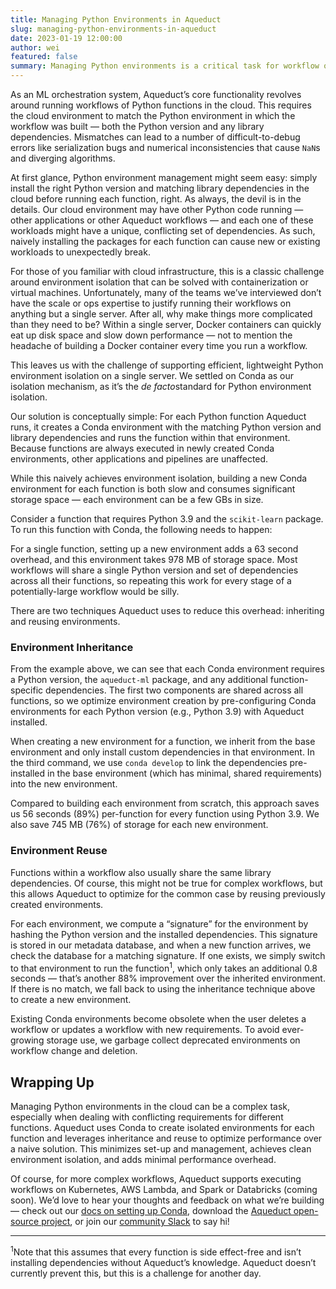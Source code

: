 ```yaml
---
title: Managing Python Environments in Aqueduct
slug: managing-python-environments-in-aqueduct
date: 2023-01-19 12:00:00
author: wei
featured: false
summary: Managing Python environments is a critical task for workflow orchestration. When done naively, it can lead to incorrect execution or extremely high performance overheads. In this post, we describe how Aqueduct optimizes workflow execution within intelligently managed Conda environments.
---
```


As an ML orchestration system, Aqueduct’s core functionality revolves around running workflows of Python functions in the cloud. This requires the cloud environment to match the Python environment in which the workflow was built — both the Python version and any library dependencies. Mismatches can lead to a number of difficult-to-debug errors like serialization bugs and numerical inconsistencies that cause `NaN`s and diverging algorithms.

At first glance, Python environment management might seem easy: simply install the right Python version and matching library dependencies in the cloud before running each function, right. As always, the devil is in the details. Our cloud environment may have other Python code running — other applications or other Aqueduct workflows — and each one of these workloads might have a unique, conflicting set of dependencies. As such, naively installing the packages for each function can cause new or existing workloads to unexpectedly break.

For those of you familiar with cloud infrastructure, this is a classic challenge around environment isolation that can be solved with containerization or virtual machines. Unfortunately, many of the teams we’ve interviewed don’t have the scale or ops expertise to justify running their workflows on anything but a single server. After all, why make things more complicated than they need to be? Within a single server, Docker containers can quickly eat up disk space and slow down performance — not to mention the headache of building a Docker container every time you run a workflow.

This leaves us with the challenge of supporting efficient, lightweight Python environment isolation on a single server. We settled on Conda as our isolation mechanism, as it’s the *de facto*standard for Python environment isolation.

Our solution is conceptually simple: For each Python function Aqueduct runs, it creates a Conda environment with the matching Python version and library dependencies and runs the function within that environment. Because functions are always executed in newly created Conda environments, other applications and pipelines are unaffected.

While this naively achieves environment isolation, building a new Conda environment for each function is both slow and consumes significant storage space — each environment can be a few GBs in size.

Consider a function that requires Python 3.9 and the `scikit-learn` package. To run this function with Conda, the following needs to happen:

<script src="https://gist.github.com/vsreekanti/e43f507c6a0eec00c5b4a9f7142cb382.js"></script>

For a single function, setting up a new environment adds a 63 second overhead, and this environment takes 978 MB of storage space. Most workflows will share a single Python version and set of dependencies across all their functions, so repeating this work for every stage of a potentially-large workflow would be silly.

There are two techniques Aqueduct uses to reduce this overhead: inheriting and reusing environments.

### Environment Inheritance

From the example above, we can see that each Conda environment requires a Python version, the `aqueduct-ml` package, and any additional function-specific dependencies. The first two components are shared across all functions, so we optimize environment creation by pre-configuring Conda environments for each Python version (e.g., Python 3.9) with Aqueduct installed. 

When creating a new environment for a function, we inherit from the base environment and only install custom dependencies in that environment. In the third command, we use `conda develop` to link the dependencies pre-installed in the base environment (which has minimal, shared requirements) into the new environment.

<script src="https://gist.github.com/vsreekanti/77bdfebbe09a714abd0d4218167dd9fe.js"></script>

Compared to building each environment from scratch, this approach saves us 56 seconds (89%) per-function for every function using Python 3.9. We also save 745 MB (76%) of storage for each new environment.

### Environment Reuse

Functions within a workflow also usually share the same library dependencies. Of course, this might not be true for complex workflows, but this allows Aqueduct to optimize for the common case by reusing previously created environments.

For each environment, we compute a “signature” for the environment by hashing the Python version and the installed dependencies. This signature is stored in our metadata database, and when a new function arrives, we check the database for a matching signature. If one exists, we simply switch to that environment to run the function<sup>1</sup>, which only takes an additional 0.8 seconds — that’s another 88% improvement over the inherited environment. If there is no match, we fall back to using the inheritance technique above to create a new environment. 

Existing Conda environments become obsolete when the user deletes a workflow or updates a workflow with new requirements. To avoid ever-growing storage use, we garbage collect deprecated environments on workflow change and deletion.

## Wrapping Up

Managing Python environments in the cloud can be a complex task, especially when dealing with conflicting requirements for different functions. Aqueduct uses Conda to create isolated environments for each function and leverages inheritance and reuse to optimize performance over a naive solution. This minimizes set-up and management, achieves clean environment isolation, and adds minimal performance overhead. 

Of course, for more complex workflows, Aqueduct supports executing workflows on Kubernetes, AWS Lambda, and Spark or Databricks (coming soon). We’d love to hear your thoughts and feedback on what we’re building — check out our [docs on setting up Conda](https://docs.aqueducthq.com/integrations/adding-an-integration/connecting-to-conda), download the [Aqueduct open-source project](https://www.notion.so/Managing-Python-Environments-in-Aqueduct-f8b93d42dc00429f95abd95f4652a6e6), or join our [community Slack](https://www.notion.so/Managing-Python-Environments-in-Aqueduct-f8b93d42dc00429f95abd95f4652a6e6) to say hi!

---

<sup>1</sup>Note that this assumes that every function is side effect-free and isn’t installing dependencies without Aqueduct’s knowledge. Aqueduct doesn’t currently prevent this, but this is a challenge for another day.